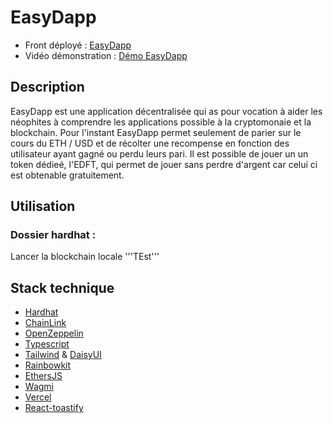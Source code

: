 # EasyDapp

- Front déployé : [EasyDapp](https://alyra-homework-deposit.vercel.app/)
- Vidéo démonstration : [Démo EasyDapp](https://drive.google.com/file/d/1mUS5Oxzx2nC8-nO-Lh2DpxRU8uwn6mtM/view?usp=sharing)

## Description

EasyDapp est une application décentralisée qui as pour vocation à aider les néophites à comprendre les applications possible à la cryptomonaie et la blockchain.
Pour l'instant EasyDapp permet seulement de parier sur le cours du ETH / USD et de récolter une recompense en fonction des utilisateur ayant gagné ou perdu leurs pari.
Il est possible de jouer un un token dédieé, l'EDFT, qui permet de jouer sans perdre d'argent car celui ci est obtenable gratuitement.

## Utilisation

### Dossier hardhat :

Lancer la blockchain locale
'''TEst'''


## Stack technique

- [Hardhat](https://hardhat.org/)
- [ChainLink](https://chain.link/)
- [OpenZeppelin](https://www.openzeppelin.com/)
- [Typescript](https://www.typescriptlang.org)
- [Tailwind](https://tailwindcss.com/) & [DaisyUI](https://daisyui.com/)
- [Rainbowkit](https://www.rainbowkit.com/)
- [EthersJS](https://ethers.org/)
- [Wagmi](https://wagmi.sh/)
- [Vercel](https://vercel.com/home)
- [React-toastify](fkhadra.github.io/react-toastify)
